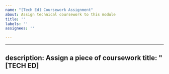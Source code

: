 ```yaml
---
name: "[Tech Ed] Coursework Assignment"
about: Assign technical coursework to this module
title: ''
labels: ''
assignees: ''

---
```


---
description: Assign a piece of coursework
title: "[TECH ED] <title>"
labels: [Tech Ed]
---
Thanks for taking the time to assign this coursework! 

### Link to the coursework
_This is required_

### What is the point of this assignment?
_Clearly explain the purpose of this assignment and how trainees can evaluate this._

### How to Submit

_State in clear steps how a trainee can submit this assignment._

placeholder: 
      1. Fork the repo to your own GitHub account
      2. Make regular small commits with clear messages
      3. When you are ready, open a Pull Request to the CYF repo
      4. Make sure you fill in the PR template provided

### Links? References? Pictures?

_Anything that will give more context. You can attach images or log files by clicking this area to highlight it and then dragging files in._
 
### How to assign 

1. Connect this ticket to the example project board attached to this repo. Click the Projects ⚙️ in the sidebar.
2. Submit new issue.
3. Please now complete this issue by filling in the custom fields on the ticket on the board. Expand to show all the custom fields available.
- [ ] priority: is this coursework key, mandatory, or stretch?
- [ ] size : help trainees plan their time with rough estimation
- [ ] hours : (Tech Ed sets a maximum of 16 hours mandatory per week and unlimited stretch)
- [ ] week : assign the ticket to week 1, 2, 3, or 4

#### Once your ticket is fully complete.

1. Delete these instructions.
